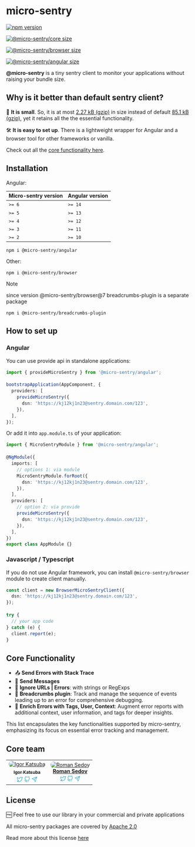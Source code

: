 # micro-sentry

[![npm version](https://img.shields.io/npm/v/@micro-sentry/angular.svg)](https://npmjs.com/package/@micro-sentry/angular)

[![@micro-sentry/core size](https://deno.bundlejs.com/?q=@micro-sentry/core&badge=detailed)](https://bundlejs.com/?q=@micro-sentry%2Fcore)

[![@micro-sentry/browser size](https://deno.bundlejs.com/?q=@micro-sentry/browser&badge=detailed)](https://bundlejs.com/?q=@micro-sentry/browser)

[![@micro-sentry/angular size](https://deno.bundlejs.com/?q=@micro-sentry/angular&config={%22esbuild%22:{%22external%22:[%22@angular/core%22,%22@angular/common%22,%22tslib%22,%22rxjs%22]}}&badge=detailed)](https://bundlejs.com/?q=@micro-sentry/angular&config={%22esbuild%22:{%22external%22:[%22@angular/core%22,%22@angular/common%22,%22tslib%22,%22rxjs%22]}})

**@micro-sentry** is a tiny sentry client to monitor your applications without raising your bundle size.

## Why is it better than default sentry client?

👜 **It is small**. So, it is at most [2.27 kB (gzip)](https://bundlejs.com/?q=%40micro-sentry%2Fbrowser) in size instead of default [85.1 kB (gzip)](https://bundlejs.com/?q=%40sentry%2Fbrowser), yet it retains all the the essential functionality.

🛠 **It is easy to set up**. There is a lightweight wrapper for Angular and a browser tool for other frameworks or vanilla.

Check out all the [core functionality here](#core-functionality).

## Installation

Angular:

| Micro-sentry version | Angular version |
| -------------------- | --------------- |
| `>= 6`               | `>= 14`         |
| `>= 5`               | `>= 13`         |
| `>= 4`               | `>= 12`         |
| `>= 3`               | `>= 11`         |
| `>= 2`               | `>= 10`         |

```
npm i @micro-sentry/angular
```

Other:

```
npm i @micro-sentry/browser
```

> [!NOTE]
> since version @micro-sentry/browser@7 breadcrumbs-plugin is a separate package

```
npm i @micro-sentry/breadcrumbs-plugin
```

## How to set up

### Angular

You can use provide api in standalone applications:

```typescript
import { provideMicroSentry } from '@micro-sentry/angular';

bootstrapApplication(AppComponent, {
  providers: [
    provideMicroSentry({
      dsn: 'https://kj12kj1n23@sentry.domain.com/123',
    }),
  ],
});
```

Or add it into `app.module.ts` of your application:

```typescript
import { MicroSentryModule } from '@micro-sentry/angular';

@NgModule({
  imports: [
    // options 1: via module
    MicroSentryModule.forRoot({
      dsn: 'https://kj12kj1n23@sentry.domain.com/123',
    }),
  ],
  providers: [
    // option 2: via provide
    provideMicroSentry({
      dsn: 'https://kj12kj1n23@sentry.domain.com/123',
    }),
  ],
})
export class AppModule {}
```

### Javascript / Typescript

If you do not use Angular framework, you can install `@micro-sentry/browser` module to create client manually.

```ts
const client = new BrowserMicroSentryClient({
  dsn: 'https://kj12kj1n23@sentry.domain.com/123',
});

try {
  // your app code
} catch (e) {
  client.report(e);
}
```

## Core Functionality

- 📤 **Send Errors with Stack Trace**
- 📩 **Send Messages**
- 🚫 **Ignore URLs | Errors**: with strings or RegExps
- 🍞 **Breadcrumbs plugin**: Track and manage the sequence of events leading up to an error for comprehensive debugging.
- 🌟 **Enrich Errors with Tags, User, Context**: Augment error reports with additional context, user information, and tags for deeper insights.

This list encapsulates the key functionalities supported by micro-sentry, emphasizing its focus on essential error tracking and management.

## Core team

<table>
    <tr>
       <td align="center">
            <a href="https://twitter.com/katsuba_igor"
                ><img
                    src="https://github.com/IKatsuba.png?size=100"
                    width="100"
                    style="margin-bottom: -4px; border-radius: 8px;"
                    alt="Igor Katsuba"
                /><br /><sub><b>Igor Katsuba</b></sub></a
            >
            <div style="margin-top: 4px">
                <a
                    href="https://twitter.com/katsuba_igor"
                    title="Twitter"
                    ><img
                        style="width: 16px;"
                        width="16"
                        src="https://raw.githubusercontent.com/MarsiBarsi/readme-icons/main/twitter.svg"
                /></a>
                <a href="https://github.com/IKatsuba" title="Github"
                    ><img
                        width="16"
                        src="https://raw.githubusercontent.com/MarsiBarsi/readme-icons/main/github.svg"
                /></a>
                <a
                    href="https://t.me/Katsuba"
                    title="Telegram"
                    ><img
                        width="16"
                        src="https://raw.githubusercontent.com/MarsiBarsi/readme-icons/main/send.svg"
                /></a>
            </div>
        </td>
        <td align="center">
            <a href="https://twitter.com/marsibarsi"
                ><img
                    src="https://github.com/marsibarsi.png?size=100"
                    width="100"
                    style="margin-bottom: -4px; border-radius: 8px;"
                    alt="Roman Sedov"
                /><br /><b>Roman Sedov</b></a
            >
            <div style="margin-top: 4px">
                <a
                    href="https://twitter.com/marsibarsi"
                    title="Twitter"
                    ><img
                        width="16"
                        src="https://raw.githubusercontent.com/MarsiBarsi/readme-icons/main/twitter.svg"
                /></a>
                <a
                    href="https://github.com/marsibarsi"
                    title="GitHub"
                    ><img
                        width="16"
                        src="https://raw.githubusercontent.com/MarsiBarsi/readme-icons/main/github.svg"
                /></a>
                <a
                    href="https://t.me/marsibarsi"
                    title="Telegram"
                    ><img
                        width="16"
                        src="https://raw.githubusercontent.com/MarsiBarsi/readme-icons/main/send.svg"
                /></a>
            </div>
        </td>
    </tr>

</table>

## License

🆓 Feel free to use our library in your commercial and private applications

All micro-sentry packages are covered by [Apache 2.0](/LICENSE)

Read more about this license [here](https://choosealicense.com/licenses/apache-2.0/)
